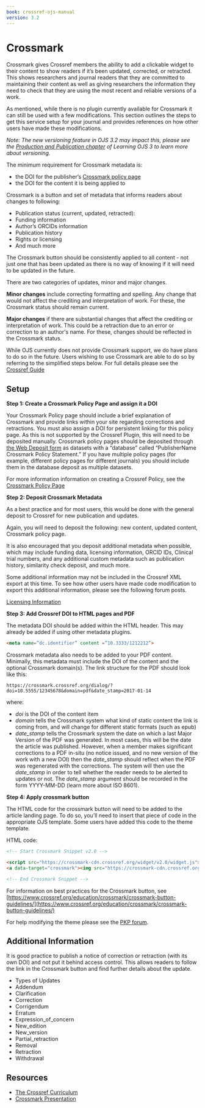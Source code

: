 ```yaml
---
book: crossref-ojs-manual
version: 3.2
---
```


# Crossmark

Crossmark gives Crossref members the ability to add a clickable widget to their content to show readers if it’s been updated, corrected, or retracted. This shows researchers and journal readers that they are committed to maintaining their content as well as giving researchers the information they need to check that they are using the most recent and reliable versions of a work.

As mentioned, while there is no plugin currently available for Crossmark it can still be used with a few modifications. This section outlines the steps to get this service setup for your journal and provides references on how other users have made these modifications.

_Note: The new versioning feature in OJS 3.2 may impact this, please see the [Production and Publication chapter](https://docs.pkp.sfu.ca/learning-ojs/en/production-publication#versioning-of-articles) of Learning OJS 3 to learn more about versioning._

The minimum requirement for Crossmark metadata is:

- the DOI for the publisher’s [Crossmark policy page](https://www.crossref.org/education/crossmark/crossmark-policy-page/)
- the DOI for the content it is being applied to

Crossmark is a button and set of metadata that informs readers about changes to following:

- Publication status (current, updated, retracted):
- Funding information
- Author’s ORCIDs information
- Publication history
- Rights or licensing
- And much more

The Crossmark button should be consistently applied to all content - not just one that has been updated as there is no way of knowing if it will need to be updated in the future.

There are two categories of updates, minor and major changes.

**Minor changes** include correcting formatting and spelling. Any change that would not affect the crediting and interpretation of work. For these, the Crossmark status should remain current.

**Major changes** if there are substantial changes that affect the crediting or interpretation of work. This could be a retraction due to an error or correction to an author's name. For these, changes should be reflected in the Crossmark status.

While OJS currently does not provide Crossmark support, we do have plans to do so in the future. Users wishing to use Crossmark are able to do so by referring to the simplified steps below. For full details please see the [Crossref Guide](https://www.crossref.org/get-started/crossmark/)

## Setup

**Step 1: Create a Crossmark Policy Page and assign it a DOI**

Your Crossmark Policy page should include a brief explanation of Crossmark and provide links within your site regarding corrections and retractions. You must also assign a DOI for persistent linking for this policy page. As this is not supported by the Crossref Plugin, this will need to be deposited manually. Crossmark policy pages should be deposited through [the Web Deposit form](https://apps.crossref.org/webDeposit/) as datasets with a “database” called “PublisherName Crossmark Policy Statement.” If you have multiple policy pages (for example, different policy pages for different journals) you should include them in the database deposit as multiple datasets.

For more information information on creating a Crossref Policy, see the [Crossmark Policy Page](https://www.crossref.org/education/crossmark/crossmark-policy-page/)

**Step 2: Deposit Crossmark Metadata**

As a best practice and for most users, this would be done with the general deposit to Crossref for new publication and updates.

Again, you will need to deposit the following: new content, updated content, Crossmark policy page.

It is also encouraged that you deposit additional metadata when possible, which may include funding data, licensing information, ORCID IDs, Clinical trial numbers, and any additional custom metadata such as publication history, similarity check deposit, and much more.

Some additional information may not be included in the Crossref XML export at this time. To see how other users have made code modification to export this additional information, please see the following forum posts.

[Licensing Information](https://forum.pkp.sfu.ca/t/crossmark-support/1375/5)

**Step 3: Add Crossref DOI to HTML pages and PDF**

The metadata DOI should be added within the HTML header. This may already be added if using other metadata plugins.

```html
<meta name=”dc.identifier” content =”10.3333/1212212”>
```

Crossmark metadata also needs to be added to your PDF content. Minimally, this metadata must include the DOI of the content and the optional Crossmark domain(s). The link structure for the PDF should look like this:

`https://crossmark.crossref.org/dialog/?doi=10.5555/12345678&domain=pdf&date_stamp=2017-01-14`

where:

- *doi* is the DOI of the content item
- *domain* tells the Crossmark system what kind of static content the link is coming from, and will change for different static formats (such as epub)
- *date_stamp* tells the Crossmark system the date on which a last Major Version of the PDF was generated. In most cases, this will be the date the article was published. However, when a member makes significant corrections to a PDF in-situ (no notice issued, and no new version of the work with a new DOI) then the *date_stamp* should reflect when the PDF was regenerated with the corrections. The system will then use the *date_stamp* in order to tell whether the reader needs to be alerted to updates or not. The *date_stamp* argument should be recorded in the form YYYY-MM-DD (learn more about ISO 8601).

**Step 4: Apply crossmark button**

The HTML code for the crossmark button will need to be added to the article landing page. To do so, you’ll need to insert that piece of code in the appropriate OJS template. Some users have added this code to the theme template.

HTML code:

```html
<!-- Start Crossmark Snippet v2.0 -->

<script src="https://crossmark-cdn.crossref.org/widget/v2.0/widget.js"></script>
<a data-target="crossmark"><img src="https://crossmark-cdn.crossref.org/widget/v2.0/logos/CROSSMARK_BW_horizontal.svg" width="150" /></a>

<!-- End Crossmark Snippet -->
```

For information on best practices for the Crossmark button, see [https://www.crossref.org/education/crossmark/crossmark-button-guidelines/](https://www.crossref.org/education/crossmark/crossmark-button-guidelines/)

For help modifying the theme please see the [PKP forum](http://forum.pkp.sfu.ca/).

## Additional Information

It is good practice to publish a notice of correction or retraction (with its own DOI) and not put it behind access control. This allows readers to follow the link in the Crossmark button and find further details about the update.

- Types of Updates
- Addendum
- Clarification
- Correction
- Corrigendum
- Erratum
- Expression_of_concern
- New_edition
- New_version
- Partial_retraction
- Removal
- Retraction
- Withdrawal

## Resources

- [The Crossref Curriculum](https://www.crossref.org/education/crossmark/participating-in-crossmark/)
- [Crossmark Presentation](https://www.youtube.com/watch?v=em0IVJf-UNo)
